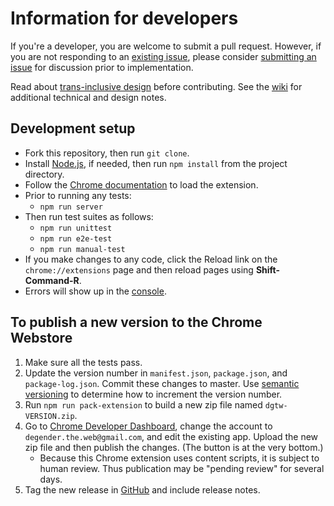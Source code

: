 # Information for developers

If you're a developer, you are welcome to submit a pull request. However, if you are not responding to an [existing issue](https://github.com/ProfJanetDavis/degender-the-web/issues), please consider [submitting an issue](https://github.com/ProfJanetDavis/degender-the-web/issues/new) for discussion prior to implementation.

Read about [trans-inclusive design](https://alistapart.com/article/trans-inclusive-design) before contributing.
See the [wiki](https://github.com/ProfJanetDavis/degender-the-web/wiki) for additional technical and design notes.

## Development setup

-   Fork this repository, then run `git clone`.
-   Install [Node.js](https://nodejs.org/en/download/), if needed, then run `npm install` from the project directory.
-   Follow the [Chrome documentation](https://developer.chrome.com/extensions/getstarted#unpacked) to load the extension.
-   Prior to running any tests:
    -   `npm run server`
-   Then run test suites as follows:
    -   `npm run unittest`
    -   `npm run e2e-test`
    -   `npm run manual-test`
-   If you make changes to any code, click the Reload link on the `chrome://extensions` page and then reload pages using **Shift-Command-R**.
-   Errors will show up in the [console](https://developers.google.com/web/tools/chrome-devtools/console/).

## To publish a new version to the Chrome Webstore

1. Make sure all the tests pass.
1. Update the version number in `manifest.json`, `package.json`, and `package-log.json`. Commit these changes to master.
   Use [semantic versioning](http://semver.org/) to determine how to increment the version number.
1. Run `npm run pack-extension` to build a new zip file named `dgtw-VERSION.zip`.
1. Go to [Chrome Developer Dashboard](https://chrome.google.com/webstore/developer/dashboard), change the account to `degender.the.web@gmail.com`, and edit the existing app. Upload the new zip file and then publish the changes. (The button is at the very bottom.)
    - Because this Chrome extension uses content scripts, it is subject to human review. Thus publication may be "pending review" for several days.
1. Tag the new release in [GitHub](https://github.com/glam-lab/degender-the-web/releases) and include release notes.
